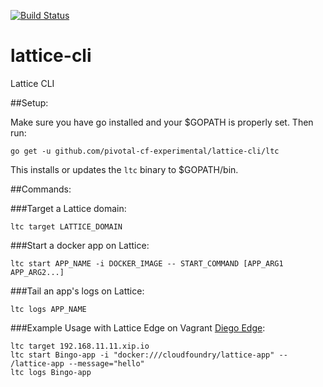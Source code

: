 [![Build Status](https://travis-ci.org/pivotal-cf-experimental/lattice-cli.svg?branch=master)](https://travis-ci.org/pivotal-cf-experimental/lattice-cli)

lattice-cli
==============

Lattice CLI

##Setup:

Make sure you have go installed and your $GOPATH is properly set. Then run:

    go get -u github.com/pivotal-cf-experimental/lattice-cli/ltc

This installs or updates the `ltc` binary to $GOPATH/bin.

##Commands:

###Target a Lattice domain:

    ltc target LATTICE_DOMAIN

###Start a docker app on Lattice:

    ltc start APP_NAME -i DOCKER_IMAGE -- START_COMMAND [APP_ARG1 APP_ARG2...]

###Tail an app's logs on Lattice:

    ltc logs APP_NAME

###Example Usage with Lattice Edge on Vagrant [Diego Edge](https://github.com/pivotal-cf-experimental/diego-edge):

    ltc target 192.168.11.11.xip.io
    ltc start Bingo-app -i "docker:///cloudfoundry/lattice-app" -- /lattice-app --message="hello"
    ltc logs Bingo-app
